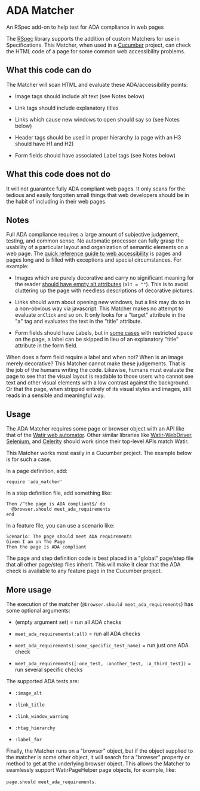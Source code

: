 ADA Matcher
===========

An RSpec add-on to help test for ADA compliance in web pages

The [RSpec][rspecLink] library supports the addition of custom Matchers for
use in Specifications. This Matcher, when used in a [Cucumber][cucumberLink]
project, can check the HTML code of a page for some common web accessibility
problems.

What this code can do
---------------------
The Matcher will scan HTML and evaluate these ADA/accessibility points:

*  Image tags should include alt text (see Notes below)

*  Link tags should include explanatory titles

*  Links which cause new windows to open should say so (see Notes below)

*  Header tags should be used in proper hierarchy (a page with an H3 should have H1 and H2)

*  Form fields should have associated Label tags (see Notes below)

What this code does not do
--------------------------
It will not guarantee fully ADA compliant web pages. It only scans for the tedious
and easily forgotten small things that web developers should be in the habit of
including in their web pages.

Notes
-----
Full ADA compliance requires a large amount of subjective judgement, testing, and
common sense. No automatic processor can fully grasp the usability of a particular
layout and organization of semantic elements on a web page. The
[quick reference guide to web accessibility][adaQuickRefLink]
is pages and pages long and is filled with exceptions and special circumstances. For
example:

*  Images which are purely decorative and carry no significant meaning for the reader
   [should have empty alt attributes][noAltLink] (`alt = ""`). This is to avoid cluttering up the page
   with needless descriptions of decorative pictures.

*  Links should warn about opening new windows, but a link may do so in a non-obvious
   way via javascript. This Matcher makes no attempt to evaluate `onClick` and so on. It
   only looks for a "target" attribute in the "a" tag and evaluates the text in the "title"
   attribute.

*  Form fields should have Labels, but in [some cases][noLabelLink] with restricted space on the page,
   a label can be skipped in lieu of an explanatory "title" attribute in the form field.

When does a form field require a label and when not? When is an image merely decorative?
This Matcher cannot make these judgements. That is the job of the humans writing the code.
Likewise, humans must evaluate the page to see that the visual layout is readable to those
users who cannot see text and other visual elements with a low contrast against the background.
Or that the page, when stripped entirely of its visual styles and images, still reads in
a sensible and meaningful way.

Usage
-----
The ADA Matcher requires some page or browser object with an API like that of the [Watir web
automator][watirLink]. Other similar libraries like [Watir-WebDriver][watirWebDriverLink],
[Selenium][seleniumLink], and [Celerity][celerityLink]
should work since their top-level APIs match Watir.

This Matcher works most easily in a Cucumber project. The example below is for such a case.

In a page definition, add:

    require 'ada_matcher'

In a step definition file, add something like:

    Then /^the page is ADA compliant$/ do
      @browser.should meet_ada_requirements
    end

In a feature file, you can use a scenario like:

    Scenario: The page should meet ADA requirements
    Given I am on The Page
    Then the page is ADA compliant

The page and step definition code is best placed in a "global" page/step
file that all other page/step files inherit. This will make it clear that
the ADA check is available to any feature page in the Cucumber project.

More usage
----------
The execution of the matcher (`@browser.should meet_ada_requirements`) has
some optional arguments:

* (empty argument set) = run all ADA checks

* `meet_ada_requirements(:all)` = run all ADA checks

* `meet_ada_requirements(:some_specific_test_name)` = run just one ADA check

* `meet_ada_requirements([:one_test, :another_test, :a_third_test])` = run several specific checks

The supported ADA tests are:

*  `:image_alt`

*  `:link_title`

*  `:link_window_warning`

*  `:htag_hierarchy`

*  `:label_for`

Finally, the Matcher runs on a "browser" object, but if the object supplied to the
matcher is some other object, it will search for a "browser" property or method to
get at the underlying browser object. This allows the Matcher to seamlessly support
WatirPageHelper page objects, for example, like:

`page.should meet_ada_requirements`.

[rspecLink]: http://rspec.info/
[cucumberLink]: http://cukes.info/
[watirLink]: http://watir.com/
[watirWebDriverLink]: http://watirwebdriver.com/
[seleniumLink]: http://seleniumhq.org/
[celerityLink]: http://celerity.rubyforge.org/
[adaQuickRefLink]: http://www.w3.org/WAI/WCAG20/quickref/
[noLabelLink]: http://www.w3.org/TR/2012/NOTE-WCAG20-TECHS-20120103/H65
[noAltLink]: http://www.w3.org/TR/2008/REC-WCAG20-20081211/#text-equiv
